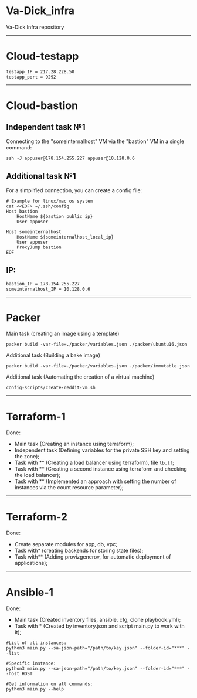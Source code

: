 # Va-Dick_infra
Va-Dick Infra repository




---
# Cloud-testapp
```
testapp_IP = 217.28.228.50
testapp_port = 9292
```




---
# Cloud-bastion

## Independent task №1

Connecting to the "someinternalhost" VM via the "bastion" VM in a single command:
```
ssh -J appuser@178.154.255.227 appuser@10.128.0.6
```

## Additional task №1
For a simplified connection, you can create a config file:
```
# Example for linux/mac os system
cat <<EOF> ~/.ssh/config
Host bastion
    HostName ${bastion_public_ip}
    User appuser

Host someinternalhost
    HostName ${someinternalhost_local_ip}
    User appuser
    ProxyJump bastion
EOF
```

## IP:
```
bastion_IP = 178.154.255.227
someinternalhost_IP = 10.128.0.6
```



---
# Packer

Main task (creating an image using a template)
```
packer build -var-file=./packer/variables.json ./packer/ubuntu16.json
```
Additional task (Building a bake image)
```
packer build -var-file=./packer/variables.json ./packer/immutable.json
```
Additional task (Automating the creation of a virtual machine)
```
config-scripts/create-reddit-vm.sh
```


---
# Terraform-1
Done:
- Main task (Creating an instance using terraform);
- Independent task (Defining variables for the private SSH key and setting the zone);
- Task with ** (Creating a load balancer using terraform), file `lb.tf`;
- Task with ** (Creating a second instance using terraform and checking the load balancer);
- Task with ** (Implemented an approach with setting the number of instances via the count resource parameter);




---
# Terraform-2
Done:
- Create separate modules for app, db, vpc;
- Task with* (creating backends for storing state files);
- Task with** (Adding provizgenerov, for automatic deployment of applications);



---
# Ansible-1
Done:
- Main task (Created inventory files, ansible. cfg, clone playbook.yml);
- Task with * (Created by inventory.json and script main.py to work with it);
```
#List of all instances:
python3 main.py --sa-json-path="/path/to/key.json" --folder-id="***" --list

#Specific instance:
python3 main.py --sa-json-path="/path/to/key.json" --folder-id="***" --host HOST

#Get information on all commands:
python3 main.py --help
```
